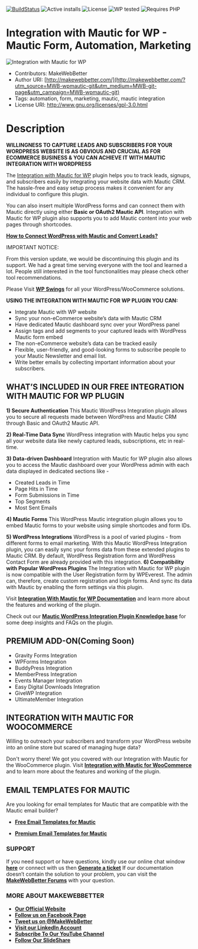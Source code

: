 [![BuildStatus](https://img.shields.io/travis/twbs/bootstrap/v4-dev.svg)](https://travis-ci.org/twbs/bootstrap) ![Active installs](https://img.shields.io/badge/Active-100%2B-brightgreen) ![License](https://img.shields.io/badge/License-GPLv3%20or%20later-yellowgreen) ![WP tested](https://img.shields.io/badge/WP%20tested-5.8-brightgreen) ![Requires PHP](https://img.shields.io/badge/Requires%20PHP-7.4-blue)
# Integration with Mautic for WP - Mautic Form, Automation, Marketing
![Integration with Mautic for WP](https://ps.w.org/integration-with-mautic-for-wp/assets/banner-772x250.png)
* Contributors: MakeWebBetter
* Author URI: [http://makewebbetter.com/](http://makewebbetter.com/?utm_source=MWB-wpmautic-git&utm_medium=MWB-git-page&utm_campaign=MWB-wpmautic-git)
* Tags: automation, form, marketing, mautic, mautic integration
* License URI: http://www.gnu.org/licenses/gpl-3.0.html

# Description

**WILLINGNESS TO CAPTURE LEADS AND SUBSCRIBERS FOR YOUR WORDPRESS WEBSITE IS AS OBVIOUS AND CRUCIAL AS FOR ECOMMERCE BUSINESS & YOU CAN ACHIEVE IT WITH MAUTIC INTEGRATION WITH WORDPRESS**

The [Integration with Mautic for WP](https://wordpress.org/plugins/integration-with-mautic-for-wp/) plugin helps you to track leads, signups, and subscribers easily by integrating your website data with Mautic CRM. The hassle-free and easy setup process makes it convenient for any individual to configure this plugin. 

You can also insert multiple WordPress forms and can connect them with Mautic directly using either **Basic or OAuth2 Mautic API**. Integration with Mautic for WP plugin also supports you to add Mautic content into your web pages through shortcodes. 



[**How to Connect WordPress with Mautic and Convert Leads?**](https://www.youtube.com/watch?v=Rqm9SHbZAnk)


IMPORTANT NOTICE:

From this version update, we would be discontinuing this plugin and its support. We had a great time serving everyone with the tool and learned a lot. People still interested in the tool functionalities may please check other tool recommendations.

Please Visit [**WP Swings**](https://wpswings.com/?utm_source=wpswings-official&utm_medium=github-page&utm_campaign=discontinue-plugin) for all your WordPress/WooCommerce solutions.


**USING THE INTEGRATION WITH MAUTIC FOR WP PLUGIN YOU CAN:**
* Integrate Mautic with WP website
* Sync your non-eCommerce website’s data with Mautic CRM
* Have dedicated Mautic dashboard sync over your WordPress panel
* Assign tags and add segments to your captured leads with WordPress Mautic form embed
* The non-eCommerce website’s data can be tracked easily
* Flexible, user-friendly, and good-looking forms to subscribe people to your Mautic Newsletter and email list.
* Write better emails by collecting important information about your subscribers.

## WHAT’S INCLUDED IN OUR FREE INTEGRATION WITH MAUTIC FOR WP PLUGIN 

**1) Secure Authentication**
This Mautic WordPress Integration plugin allows you to secure all requests made between WordPress and Mautic CRM through Basic and OAuth2 Mautic API.

**2) Real-Time Data Sync**
WordPress integration with Mautic helps you sync all your website data like newly captured leads, subscriptions, etc in real-time.

**3) Data-driven Dashboard**
Integration with Mautic for WP plugin also allows you to access the Mautic dashboard over your WordPress admin with each data displayed in dedicated sections like -

* Created Leads in Time
* Page Hits in Time
* Form Submissions in Time
* Top Segments
* Most Sent Emails

**4) Mautic Forms**
This WordPress Mautic integration plugin allows you to embed Mautic forms to your website using simple shortcodes and form IDs.

**5) WordPress Integrations**
WordPress is a pool of varied plugins - from different forms to email marketing. With this Mautic WordPress Integration plugin, you can easily sync your forms data from these extended plugins to Mautic CRM. By default, WordPress Registration form and WordPress Contact Form are already provided with this integration.
**6) Compatibility with Popular WordPress Plugins**
The Integration with Mautic for WP plugin is now compatible with the User Registration form by WPEverest. The admin can, therefore, create custom registration and login forms. And sync its data with Mautic by enabling the form settings via this plugin. 


Visit [**Integration With Mautic for WP Documentation**](https://docs.makewebbetter.com/wp-mautic-integration/?utm_source=MWB-wpmautic-git&utm_medium=MWB-git-page&utm_campaign=MWB-wpmautic-git) and learn more about the features and working of the plugin.

Check out our [**Mautic WordPress Integration Plugin Knowledge base**](https://support.makewebbetter.com/wordpress-plugins-knowledge-base/category/wp-mautic-integration-kb/?utm_source=MWB-wpmautic-git&utm_medium=MWB-git-page&utm_campaign=MWB-wpmautic-git) for some deep insights and FAQs on the plugin.

## PREMIUM ADD-ON(Coming Soon) 

* Gravity Forms Integration
* WPForms Integration
* BuddyPress Integration
* MemberPress Integration
* Events Manager Integration
* Easy Digital Downloads Integration
* GiveWP Integration
* UltimateMember Integration

## INTEGRATION WITH MAUTIC FOR WOOCOMMERCE 

Willing to outreach your subscribers and transform your WordPress website into an online store but scared of managing huge data? 

Don't worry there! We got you covered with our Integration with Mautic for the WooCommerce plugin. Visit [**Integration with Mautic for WooCommerce**](https://makewebbetter.com/product/mautic-woocommerce-integration-pro/?utm_source=MWB-wpmautic-git&utm_medium=MWB-git-page&utm_campaign=MWB-wpmautic-git) and to learn more about the features and working of the plugin.

## EMAIL TEMPLATES FOR MAUTIC 

Are you looking for email templates for Mautic that are compatible with the Mautic email builder?

* [**Free Email Templates for Mautic**](https://makewebbetter.com/free-mautic-email-templates/?utm_source=MWB-wpmautic-git&utm_medium=MWB-git-page&utm_campaign=MWB-freemauticemailtemplates-git)

* [**Premium Email Templates for Mautic**](https://makewebbetter.com/mautic-email-templates/?utm_source=MWB-wpmautic-git&utm_medium=MWB-git-page&utm_campaign=MWB-mauticemailtemplates-git)

### **SUPPORT**
If you need support or have questions, kindly use our online chat window [**here**](https://makewebbetter.com/?utm_source=MWB-wpmautic-git&utm_medium=MWB-git-page&utm_campaign=MWB-wpmautic-git) or connect with us then [**Generate a ticket**](https://makewebbetter.com/submit-query/?utm_source=MWB-wpmautic-git&utm_medium=MWB-git-page&utm_campaign=MWB-wpmautic-git)
If our documentation doesn’t contain the solution to your problem, you can visit the [**MakeWebBetter Forums**](https://forums.makewebbetter.com/?utm_source=MWB-wpmautic-git&utm_medium=MWB-git-page&utm_campaign=MWB-wpmautic-git) with your question.


### **MORE ABOUT MAKEWEBBETTER**

- [**Our Official Website**](https://makewebbetter.com/?utm_source=MWB-wpmautic-git&utm_medium=MWB-git&utm_campaign=git)
- [**Follow us on Facebook Page**](https://www.facebook.com/makewebbetter)
- [**Tweet us on @MakeWebBetter**](https://twitter.com/makewebbetter)
- [**Visit our LinkedIn Account**](https://www.linkedin.com/company/makewebbetter)
- [**Subscribe To Our YouTube Channel**](https://www.youtube.com/channel/UC7nYNf0JETOwW3GOD_EW2Ag)
- [**Follow Our SlideShare**](https://www.slideshare.net/MakeWebBetter)













